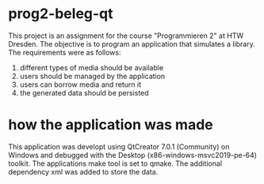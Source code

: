 # prog2-beleg-qt

This project is an assignment for the course "Programmieren 2" at HTW Dresden. The objective is to program an application that simulates a library. The requirements were
as follows:
1. different types of media should be available
2. users should be managed by the application
3. users can borrow media and return it
4. the generated data should be persisted

# how the application was made

This application was developt using QtCreator 7.0.1 (Community) on Windows and debugged with the Desktop (x86-windows-msvc2019-pe-64) toolkit. The applications make tool
is set to qmake. The additional dependency xml was added to store the data. 
